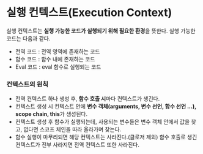 # 실행 컨텍스트(Execution Context)

실행 컨텍스트는 **실행 가능한 코드가 실행되기 위해 필요한 환경**을 뜻한다. 실행 가능한 코드는 다음과 같다.

- 전역 코드 : 전역 영역에 존재하는 코드
- 함수 코드 : 함수 내에 존재하는 코드
- Eval 코드 : eval 함수로 실행되는 코드

### 컨텍스트의 원칙

- 전역 컨텍스트 하나 생성 후, **함수 호출 시**마다 컨텍스트가 생긴다.
- 컨텍스트 생성 시 컨텍스트 안에 **변수 객체(arguments, 변수 선언, 함수 선언 ...), scope chain, this**가 생성된다.
- 컨텍스트 생성 후 함수가 실행되는데, 사용되는 변수들은 변수 객체 안에서 값을 찾고, 없다면 스코프 체인을 따라 올라가며 찾는다.
- 함수 실행이 마무리되면 해당 컨텍스트는 사라진다.(클로저 제외) 함수 호출로 생긴 컨텍스트가 전부 사라지면 전역 컨텍스트 또한 사라진다.
